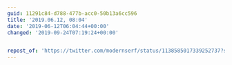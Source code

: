```yaml
---
guid: 11291c84-d788-477b-acc0-50b13a6cc596
title: '2019.06.12, 08:04'
date: '2019-06-12T06:04:44+00:00'
changed: '2019-09-24T07:19:24+00:00'


repost_of: 'https://twitter.com/modernserf/status/1138585017339252737?s=19'
---
```


